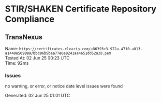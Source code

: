 # STIR/SHAKEN Certificate Repository Compliance

## TransNexus

Name: `https://certificates.clearip.com/a86393e3-972a-4710-a013-a1440e509889/bbc86b5baa77e6e8241aa4651dd62a38.pem`\
Tested At: 02 Jun 25 00:23 UTC\
Time: 92ms

### Issues

no warning, or error, or notice date level issues were found

Generated: 02 Jun 25 01:01 UTC